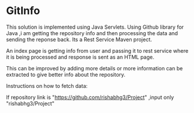# GitInfo
This solution is implemented using Java Servlets. Using Github library for Java ,i am getting the repository info and then processing the data and sending the reponse back. Its a Rest Service Maven project.

An index page is getting info from user and passing it to rest service where it is being processed and response is sent as an HTML page.

This can be improved by adding more details or more information can be extracted to give better info about the repository.

Instructions on how to fetch data:

If repository link is "https://github.com/rishabhg3/Project" ,input only "rishabhg3/Project"

